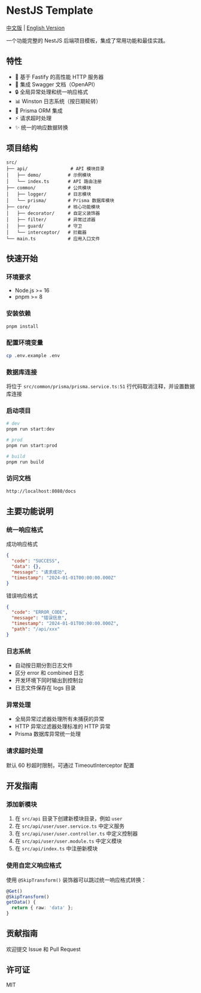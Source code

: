 # NestJS Template

[中文版](README.md) | [English Version](README-EN.md)

一个功能完整的 NestJS 后端项目模板，集成了常用功能和最佳实践。

## 特性

- 🚀 基于 Fastify 的高性能 HTTP 服务器
- 📝 集成 Swagger 文档（OpenAPI）
- 🔒 全局异常处理和统一响应格式
- 📊 Winston 日志系统（按日期轮转）
- 💾 Prisma ORM 集成
- ⚡️ 请求超时处理
- ✨ 统一的响应数据转换

## 项目结构

```
src/
├── api/                # API 模块目录
│   ├── demo/          # 示例模块
│   └── index.ts       # API 路由注册
├── common/            # 公共模块
│   ├── logger/        # 日志模块
│   └── prisma/        # Prisma 数据库模块
├── core/              # 核心功能模块
│   ├── decorator/     # 自定义装饰器
│   ├── filter/        # 异常过滤器
│   ├── guard/         # 守卫
│   └── interceptor/   # 拦截器
└── main.ts            # 应用入口文件
```

## 快速开始

### 环境要求

- Node.js >= 16
- pnpm >= 8

### 安装依赖

```bash
pnpm install
```

### 配置环境变量

```bash
cp .env.example .env
```

### 数据库连接

将位于 `src/common/prisma/prisma.service.ts:51` 行代码取消注释，并设置数据库连接

### 启动项目

```bash
# dev
pnpm run start:dev

# prod
pnpm run start:prod

# build
pnpm run build
```

### 访问文档

```bash
http://localhost:8080/docs
```

## 主要功能说明

### 统一响应格式

成功响应格式

```json
{
  "code": "SUCCESS",
  "data": {},
  "message": "请求成功",
  "timestamp": "2024-01-01T00:00:00.000Z"
}
```

错误响应格式

```json
{
  "code": "ERROR_CODE",
  "message": "错误信息",
  "timestamp": "2024-01-01T00:00:00.000Z",
  "path": "/api/xxx"
}
```

### 日志系统

- 自动按日期分割日志文件
- 区分 error 和 combined 日志
- 开发环境下同时输出到控制台
- 日志文件保存在 logs 目录

### 异常处理

- 全局异常过滤器处理所有未捕获的异常
- HTTP 异常过滤器处理标准的 HTTP 异常
- Prisma 数据库异常统一处理

### 请求超时处理

默认 60 秒超时限制，可通过 TimeoutInterceptor 配置

## 开发指南

### 添加新模块

1. 在 `src/api` 目录下创建新模块目录，例如 `user`
2. 在 `src/api/user/user.service.ts` 中定义服务
3. 在 `src/api/user/user.controller.ts` 中定义控制器
4. 在 `src/api/user/user.module.ts` 中定义模块
5. 在 `src/api/index.ts` 中注册新模块

### 使用自定义响应格式

使用 `@SkipTransform()` 装饰器可以跳过统一响应格式转换：

```typescript
@Get()
@SkipTransform()
getData() {
  return { raw: 'data' };
}
```

## 贡献指南

欢迎提交 Issue 和 Pull Request

## 许可证

MIT

